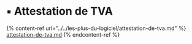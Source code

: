 # ▪ Attestation de TVA

{% content-ref url="../../les-plus-du-logiciel/attestation-de-tva.md" %}
[attestation-de-tva.md](../../les-plus-du-logiciel/attestation-de-tva.md)
{% endcontent-ref %}
